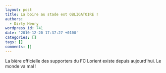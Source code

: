 ```yaml
---
layout: post
title: La boire au stade est OBLIGATOIRE !
authors:
  - Dirty Henry
wordpress_id: 741
date: '2010-12-20 17:37:27 +0100'
categories: []
tags: []
comments: []
---
```

La bière officielle des supporters du FC Lorient existe depuis aujourd'hui. Le monde va mal !
